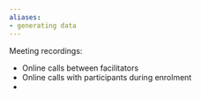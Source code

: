 ```yaml
---
aliases:
- generating data
---
```


Meeting recordings:
- Online calls between facilitators
- Online calls with participants during enrolment
- 